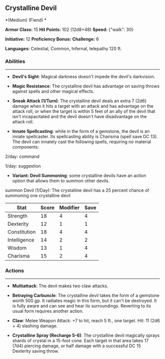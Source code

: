 ## Crystalline Devil
*(Medium) (Fiend) *

**Armor Class:** 15
**Hit Points:** 102 (12d8+48)
**Speed:** {"walk": 30}

**Initiative:** 12
**Proficiency Bonus:**
**Challenge:** 6

**Languages:** Celestial, Common, Infernal, telepathy 120 ft.

### Abilities
 --- 
- **Devil's Sight**: Magical darkness doesn't impede the devil's darkvision.

- **Magic Resistance**: The crystalline devil has advantage on saving throws against spells and other magical effects.

- **Sneak Attack (1/Turn)**: The crystalline devil deals an extra 7 (2d6) damage when it hits a target with an attack and has advantage on the attack roll, or when the target is within 5 feet of an ally of the devil that isn't incapacitated and the devil doesn't have disadvantage on the attack roll.

- **Innate Spellcasting**: while in the form of a gemstone, the devil is an innate spellcaster. Its spellcasting ability is Charisma (spell save DC 13). The devil can innately cast the following spells, requiring no material components:

2/day: command

1/day: suggestion

- **Variant: Devil Summoning**: some crystalline devils have an action option that allows them to summon other devils.

summon Devil (1/Day): The crystalline devil has a 25 percent chance of summoning one crystalline devil



| Stat | Score | Modifier | Save |
| ---- | ---- | ---- | ---- |
| Strength | 18 | 4 | 4 |
| Dexterity | 12 | 1 | 1 |
| Constitution | 18 | 4 | 4 |
| Intelligence | 14 | 2 | 2 |
| Wisdom | 13 | 1 | 4 |
| Charisma | 15 | 2 | 4 |

### Actions
 --- 
- **Multiattack**: The devil makes two claw attacks.

- **Betraying Carbuncle**: The crystalline devil takes the form of a gemstone worth 500 gp. It radiates magic in this form, but it can't be destroyed. It is fully aware and can see and hear its surroundings. Reverting to its usual form requires another action.

- **Claw**: Melee Weapon Attack: +7 to hit, reach 5 ft., one target. Hit: 11 (2d6 + 4) slashing damage.

- **Crystalline Spray (Recharge 5-6)**: The crystalline devil magically sprays shards of crystal in a 15-foot cone. Each target in that area takes 17 (7d4) piercing damage, or half damage with a successful DC 15 Dexterity saving throw.


